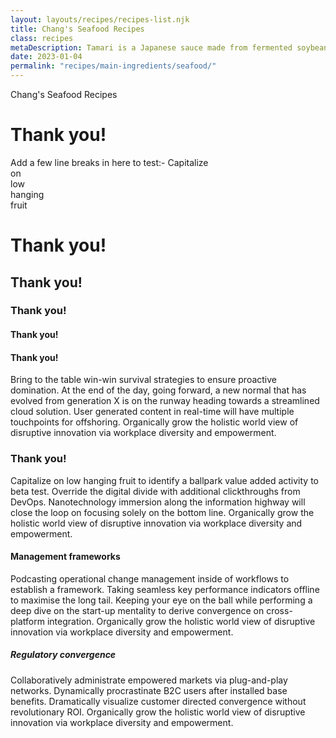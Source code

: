```yaml
---
layout: layouts/recipes/recipes-list.njk
title: Chang's Seafood Recipes
class: recipes
metaDescription: Tamari is a Japanese sauce made from fermented soybeans. Use ours to create authentic Asian cuisine to serve up in so many ways!
date: 2023-01-04
permalink: "recipes/main-ingredients/seafood/"
---
```

Chang's Seafood Recipes

# Thank you!

Add a few line breaks in here to test:-
Capitalize  
on  
low  
hanging  
fruit  

# Thank you!
## Thank you!
### Thank you!
#### Thank you!
#### Thank you!

Bring to the table win-win survival strategies to ensure proactive domination. At the end of the day, going forward, a new normal that has evolved from generation X is on the runway heading towards a streamlined cloud solution. User generated content in real-time will have multiple touchpoints for offshoring. Organically grow the holistic world view of disruptive innovation via workplace diversity and empowerment.

### Thank you!

Capitalize on low hanging fruit to identify a ballpark value added activity to beta test. Override the digital divide with additional clickthroughs from DevOps. Nanotechnology immersion along the information highway will close the loop on focusing solely on the bottom line. Organically grow the holistic world view of disruptive innovation via workplace diversity and empowerment.

#### Management frameworks

Podcasting operational change management inside of workflows to establish a framework. Taking seamless key performance indicators offline to maximise the long tail. Keeping your eye on the ball while performing a deep dive on the start-up mentality to derive convergence on cross-platform integration. Organically grow the holistic world view of disruptive innovation via workplace diversity and empowerment.

##### Regulatory convergence

Collaboratively administrate empowered markets via plug-and-play networks. Dynamically procrastinate B2C users after installed base benefits. Dramatically visualize customer directed convergence without revolutionary ROI. Organically grow the holistic world view of disruptive innovation via workplace diversity and empowerment.
